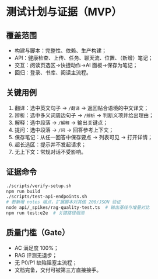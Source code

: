 # 测试计划与证据（MVP）

## 覆盖范围
- 构建与脚本：完整性、依赖、生产构建；
- API：健康检查、上传、任务、聊天流、位置、（新增）笔记；
- 交互：阅读页选区→快捷动作→AI 面板→保存为笔记；
- 回归：登录、书库、阅读主流程。

## 关键用例
1) 翻译：选中英文句子 → `/翻译` → 返回贴合语境的中文译文；
2) 辨析：选中多义词周边句子 → `/辨析` → 判断义项并给出理由；
3) 解释：选中段落 → `/解释` → 输出关键点；
4) 提问：选中段落 → `/问` → 回答参考上下文；
5) 保存笔记：从任一回答中保存要点 → 列表可见 → 打开详情；
6) 超长选区：提示并不发起请求；
7) 无上下文：常规对话不受影响。

## 证据命令
```bash
./scripts/verify-setup.sh
npm run build
./scripts/test-api-endpoints.sh
# 若新增 notes 端点，扩展脚本对其做 200/JSON 验证
node api/_spikes/rag-quality-test.ts  # 输出基线与增量对比
npm run test:e2e  # 关键路径烟测
```

## 质量门槛（Gate）
- AC 满足度 100%；
- RAG 评测无退步；
- 无 P0/P1 缺陷阻塞主流程；
- 文档完备，交付可被第三方直接接手。


